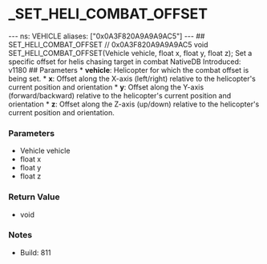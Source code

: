 # _SET_HELI_COMBAT_OFFSET

--- ns: VEHICLE aliases: ["0x0A3F820A9A9A9AC5"] --- ## SET_HELI_COMBAT_OFFSET  // 0x0A3F820A9A9A9AC5 void SET_HELI_COMBAT_OFFSET(Vehicle vehicle, float x, float y, float z);  Set a specific offset for helis chasing target in combat  NativeDB Introduced: v1180  ## Parameters * **vehicle**: Helicopter for which the combat offset is being set. * **x**: Offset along the X-axis (left/right) relative to the helicopter's current position and orientation * **y**: Offset along the Y-axis (forward/backward) relative to the helicopter's current position and orientation * **z**: Offset along the Z-axis (up/down) relative to the helicopter's current position and orientation.

### Parameters
* Vehicle vehicle
* float x
* float y
* float z

### Return Value
* void

### Notes
* Build: 811

